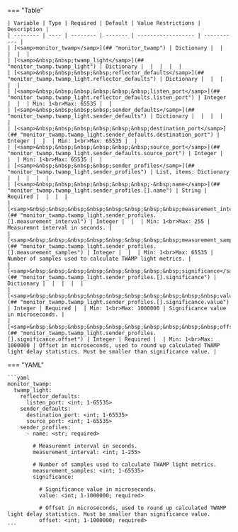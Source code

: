<!--
  ~ Copyright (c) 2025 Arista Networks, Inc.
  ~ Use of this source code is governed by the Apache License 2.0
  ~ that can be found in the LICENSE file.
  -->
=== "Table"

    | Variable | Type | Required | Default | Value Restrictions | Description |
    | -------- | ---- | -------- | ------- | ------------------ | ----------- |
    | [<samp>monitor_twamp</samp>](## "monitor_twamp") | Dictionary |  |  |  |  |
    | [<samp>&nbsp;&nbsp;twamp_light</samp>](## "monitor_twamp.twamp_light") | Dictionary |  |  |  |  |
    | [<samp>&nbsp;&nbsp;&nbsp;&nbsp;reflector_defaults</samp>](## "monitor_twamp.twamp_light.reflector_defaults") | Dictionary |  |  |  |  |
    | [<samp>&nbsp;&nbsp;&nbsp;&nbsp;&nbsp;&nbsp;listen_port</samp>](## "monitor_twamp.twamp_light.reflector_defaults.listen_port") | Integer |  |  | Min: 1<br>Max: 65535 |  |
    | [<samp>&nbsp;&nbsp;&nbsp;&nbsp;sender_defaults</samp>](## "monitor_twamp.twamp_light.sender_defaults") | Dictionary |  |  |  |  |
    | [<samp>&nbsp;&nbsp;&nbsp;&nbsp;&nbsp;&nbsp;destination_port</samp>](## "monitor_twamp.twamp_light.sender_defaults.destination_port") | Integer |  |  | Min: 1<br>Max: 65535 |  |
    | [<samp>&nbsp;&nbsp;&nbsp;&nbsp;&nbsp;&nbsp;source_port</samp>](## "monitor_twamp.twamp_light.sender_defaults.source_port") | Integer |  |  | Min: 1<br>Max: 65535 |  |
    | [<samp>&nbsp;&nbsp;&nbsp;&nbsp;sender_profiles</samp>](## "monitor_twamp.twamp_light.sender_profiles") | List, items: Dictionary |  |  |  |  |
    | [<samp>&nbsp;&nbsp;&nbsp;&nbsp;&nbsp;&nbsp;-&nbsp;name</samp>](## "monitor_twamp.twamp_light.sender_profiles.[].name") | String | Required |  |  |  |
    | [<samp>&nbsp;&nbsp;&nbsp;&nbsp;&nbsp;&nbsp;&nbsp;&nbsp;measurement_interval</samp>](## "monitor_twamp.twamp_light.sender_profiles.[].measurement_interval") | Integer |  |  | Min: 1<br>Max: 255 | Measuremnt interval in seconds. |
    | [<samp>&nbsp;&nbsp;&nbsp;&nbsp;&nbsp;&nbsp;&nbsp;&nbsp;measurement_samples</samp>](## "monitor_twamp.twamp_light.sender_profiles.[].measurement_samples") | Integer |  |  | Min: 1<br>Max: 65535 | Number of samples used to calculate TWAMP light metrics. |
    | [<samp>&nbsp;&nbsp;&nbsp;&nbsp;&nbsp;&nbsp;&nbsp;&nbsp;significance</samp>](## "monitor_twamp.twamp_light.sender_profiles.[].significance") | Dictionary |  |  |  |  |
    | [<samp>&nbsp;&nbsp;&nbsp;&nbsp;&nbsp;&nbsp;&nbsp;&nbsp;&nbsp;&nbsp;value</samp>](## "monitor_twamp.twamp_light.sender_profiles.[].significance.value") | Integer | Required |  | Min: 1<br>Max: 1000000 | Significance value in microseconds. |
    | [<samp>&nbsp;&nbsp;&nbsp;&nbsp;&nbsp;&nbsp;&nbsp;&nbsp;&nbsp;&nbsp;offset</samp>](## "monitor_twamp.twamp_light.sender_profiles.[].significance.offset") | Integer | Required |  | Min: 1<br>Max: 1000000 | Offset in microseconds, used to round up calculated TWAMP light delay statistics. Must be smaller than significance value. |

=== "YAML"

    ```yaml
    monitor_twamp:
      twamp_light:
        reflector_defaults:
          listen_port: <int; 1-65535>
        sender_defaults:
          destination_port: <int; 1-65535>
          source_port: <int; 1-65535>
        sender_profiles:
          - name: <str; required>

            # Measuremnt interval in seconds.
            measurement_interval: <int; 1-255>

            # Number of samples used to calculate TWAMP light metrics.
            measurement_samples: <int; 1-65535>
            significance:

              # Significance value in microseconds.
              value: <int; 1-1000000; required>

              # Offset in microseconds, used to round up calculated TWAMP light delay statistics. Must be smaller than significance value.
              offset: <int; 1-1000000; required>
    ```

